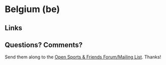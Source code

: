 # Belgium (be)

## Links




## Questions? Comments?

Send them along to the
[Open Sports & Friends Forum/Mailing List](http://groups.google.com/group/opensport).
Thanks!
